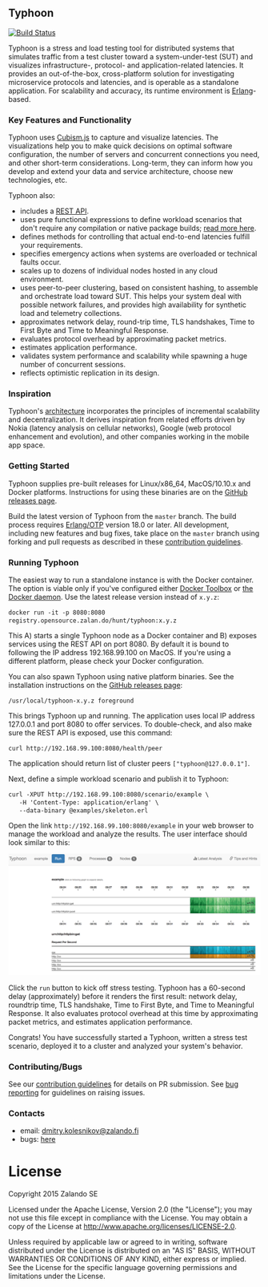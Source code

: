 ## Typhoon

[![Build Status](https://secure.travis-ci.org/zalando/typhoon.svg?branch=master)](http://travis-ci.org/zalando/typhoon)

Typhoon is a stress and load testing tool for distributed systems that simulates traffic from a test cluster toward a system-under-test (SUT) and visualizes infrastructure-, protocol- and application-related latencies. It provides an out-of-the-box, cross-platform solution for investigating microservice protocols and latencies, and is operable as a standalone application. For scalability and accuracy, its runtime environment is [Erlang](http://www.erlang.org/)-based.  

### Key Features and Functionality

Typhoon uses [Cubism.js](https://bost.ocks.org/mike/cubism/intro/#0) to capture and visualize latencies. The visualizations help you to make quick decisions on optimal software configuration, the number of servers and concurrent connections you need, and other short-term considerations. Long-term, they can inform how you develop and extend your data and service architecture, choose new technologies, etc.

Typhoon also:
- includes a [REST API](https://github.com/zalando/typhoon/blob/master/docs/restapi.yaml).
- uses pure functional expressions to define workload scenarios that don't require any compilation or native package builds; [read more here](https://github.com/zalando/typhoon/blob/master/docs/scenario.md).
- defines methods for controlling that actual end-to-end latencies fulfill your requirements.
- specifies emergency actions when systems are overloaded or technical faults occur.
- scales up to dozens of individual nodes hosted in any cloud environment.
- uses peer-to-peer clustering, based on consistent hashing, to assemble and orchestrate load toward SUT. This helps your system deal with possible network failures, and provides high availability for synthetic load and telemetry collections.
- approximates network delay, round-trip time, TLS handshakes, Time to First Byte and Time to Meaningful Response.
- evaluates protocol overhead by approximating packet metrics.
- estimates application performance.
- validates system performance and scalability while spawning a huge number of concurrent sessions.
- reflects optimistic replication in its design.

### Inspiration

Typhoon's [architecture](docs/arch.md) incorporates the principles of incremental scalability and decentralization. It derives inspiration from related efforts driven by Nokia (latency analysis on cellular networks), Google (web protocol enhancement and evolution), and other companies working in the mobile app space.

### Getting Started

Typhoon supplies pre-built releases for Linux/x86_64, MacOS/10.10.x and Docker platforms. Instructions for using these binaries are on the [GitHub releases page](https://github.com/zalando/typhoon/releases).

Build the latest version of Typhoon from the `master` branch. The build process requires [Erlang/OTP](http://www.erlang.org/downloads) version 18.0 or later. All development, including new features and bug fixes, take place on the `master` branch using forking and pull requests as described in these [contribution guidelines](docs/contribution.md).


### Running Typhoon

The easiest way to run a standalone instance is with the Docker container. The option is viable only if you've configured either [Docker Toolbox](https://www.docker.com/products/docker-toolbox) or [the Docker daemon](https://docs.docker.com/engine/reference/commandline/dockerd/). Use the latest release version instead of `x.y.z`:

```
docker run -it -p 8080:8080 registry.opensource.zalan.do/hunt/typhoon:x.y.z
```

This A) starts a single Typhoon node as a Docker container and B) exposes services using the REST API on port 8080. By default it is bound to following the IP address 192.168.99.100 on MacOS. If you're using a different platform, please check your Docker configuration.  

You can also spawn Typhoon using native platform binaries. See the installation instructions on the [GitHub releases page](https://github.com/zalando/typhoon/releases):
```
/usr/local/typhoon-x.y.z foreground
```

This brings Typhoon up and running. The application uses local IP address 127.0.0.1 and port 8080 to offer services. To double-check, and also make sure the REST API is exposed, use this command:  

```
curl http://192.168.99.100:8080/health/peer
```
The application should return list of cluster peers `["typhoon@127.0.0.1"]`.   

Next, define a simple workload scenario and publish it to Typhoon:
```
curl -XPUT http://192.168.99.100:8080/scenario/example \
   -H 'Content-Type: application/erlang' \
   --data-binary @examples/skeleton.erl
```  

Open the link `http://192.168.99.100:8080/example` in your web browser to manage the workload and analyze the results. The user interface should look similar to this:  

![User interface screenshot](screenshot.png)

Click the `run` button to kick off stress testing. Typhoon has a 60-second delay (approximately) before it renders the first result: network delay, roundtrip time, TLS handshake, Time to First Byte, and Time to Meaningful Response. It also evaluates protocol overhead at this time by approximating packet metrics, and estimates application performance.

Congrats! You have successfully started a Typhoon, written a stress test scenario, deployed it to a cluster and analyzed your system's behavior.

### Contributing/Bugs
See our [contribution guidelines](docs/contribution.md) for details on PR submission. See [bug reporting](docs/bugs.md) for guidelines on raising issues. 

### Contacts

* email: dmitry.kolesnikov@zalando.fi
* bugs: [here](https://github.com/zalando/typhoon/issues) 

<!-- 

## build

The project requires Erlang/OTP development environment [check here instructions](docs/erlang.md) and essential development tool sets such as `git`, `make`, etc. The project provides binary files for Linux x86_64 and MacOS 10.10.x platforms (see releases).

Use following commands to compile and make distributable package for your platform. The output is self-deployable bundle package ```typhoon-{vsn}+{head}.{arch}.{plat}.bundle```

```
   make
   make pkg
```

It is possible to assemble cross platform packages on MacOS. However it requires docker tool kit and docker image with Erlang/OTP environment. 

```
   make
   make pkg PLAT=Linux 
```

## configuration

[See config file](docs/config.md)


## usage

The tool provides rest api to manage load and stress test scenarios using curl command line
utility and implement html interface to visualize measurements. The load scenario is [json file](docs/unit.md)

Use browser to inspect the progress of the executed test ```http://localhost:8080/:id``` once test specification is defined to the cluster.

![User interface screenshot](screenshot.png)

### define load scenario

```
curl -XPUT \
   http://localhost:8080/scenario/:id \
   -H 'Content-Type: application/json' \
   -d @myload.json
```

### remove load scenario

```
curl -XDELETE \
   http://localhost:8080/scenario/:id
```

### read load scenario

```
curl -XGET \
   http://localhost:8080/scenario/:id
```

### execute load scenario

```
curl -XGET \
   http://localhost:8080/scenario/:id/spawn
```

## known issues

* The current version is optimized for http(s) protocol only, support for other protocols and protocol plug-in interface is planned for future releases

* Scenario files are stored in-memory. However cluster manages 3 replicas.
 -->

# License

Copyright 2015 Zalando SE

Licensed under the Apache License, Version 2.0 (the "License"); you may not use this file except in compliance with the License. You may obtain a copy of the License at http://www.apache.org/licenses/LICENSE-2.0.

Unless required by applicable law or agreed to in writing, software distributed under the License is distributed on an "AS IS" BASIS, WITHOUT WARRANTIES OR CONDITIONS OF ANY KIND, either express or implied. See the License for the specific language governing permissions and limitations under the License.
